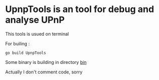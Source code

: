 # UpnpTools is an tool for debug and analyse UPnP
This tools is usued on terminal

For builing :

```
go build UpnpTools
```

Some binary is building in directory [bin](https://github.com/micmonay/UpnpTools/releases)

Actually I don't comment code, sorry
